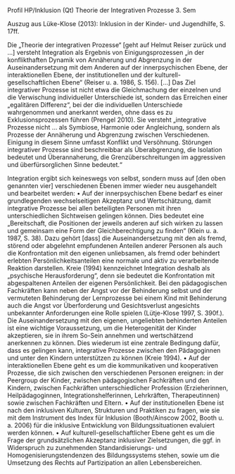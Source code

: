 Profil HP/Inklusion (Qt) Theorie der Integrativen Prozesse 3. Sem

Auszug aus Lüke-Klose (2013): Inklusion in der Kinder- und Jugendhilfe, S. 17ff.

Die „Theorie der integrativen Prozesse“ [geht auf Helmut Reiser zurück und …] versteht Integration als Ergebnis von Einigungsprozessen „in der konflikthaften Dynamik von Annäherung und Abgrenzung in der Auseinandersetzung mit dem Anderen auf der innerpsychischen Ebene, der interaktionellen Ebene, der institutionellen und der kulturell-gesellschaftlichen Ebene“ (Reiser u. a. 1986, S. 156).
[…]
Das Ziel integrativer Prozesse ist nicht etwa die Gleichmachung der einzelnen und die Verwischung individueller Unterschiede ist, sondern das Erreichen einer „egalitären Differenz“, bei der die individuellen Unterschiede wahrgenommen und anerkannt werden, ohne dass es zu Exklusionsprozessen führen (Prengel 2010). Sie versteht „integrative Prozesse nicht … als Symbiose, Harmonie oder Angleichung, sondern als Prozesse der Annäherung und Abgrenzung zwischen Verschiedenen. Einigung in diesem Sinne umfasst Konflikt und Versöhnung. Störungen integrativer Prozesse sind beschreibbar als Überabgrenzung, die Isolation bedeutet und Überannaherung, die Grenzüberschreitungen im aggressiven und überfürsorglichen Sinne bedeutet.“

Integration ergibt sich keineswegs von selbst, sondern muss auf [den oben genannten vier] verschiedenen Ebenen immer wieder neu ausgehandelt und bearbeitet werden:
	•	Auf der innerpsychischen Ebene bedarf es einer grundlegenden wechselseitigen Akzeptanz und Wertschätzung, damit integrative Prozesse bei allen beteiligten Personen mit ihren unterschiedlichen Sichtweisen gelingen können. Dies bedeutet eine „Bereitschaft, die Positionen der jeweils anderen auf sich wirken zu lassen und gemeinsam eine Form der Gleichberechtigung zu finden“ (Klein u. a. 1987, S. 38). Dazu gehört [dass] die Auseinandersetzung mit den als fremd, störend oder abgelehnt empfundenen Anteilen anderer Personen als auch die Konfrontation mit den eigenen unliebsamen, als fremd oder behindert erlebten Persönlichkeitsanteilen eine normale und aktiv zu verarbeitende Reaktion darstellen. Kreie (1994) kennzeichnet Integration deshalb als „psychische Herausforderung“, denn sie bedeutet die Konfrontation mit abgespaltenen Anteilen der eigenen Persönlichkeit. Bei den pädagogischen Fachkräften kann neben der Angst vor der Behinderung selbst und der vermuteten Behinderung der Lernprozesse bei einem Kind mit Behinderung auch die Angst vor Überforderung und Gesichtsverlust angesichts unbekannter Anforderungen eine Rolle spielen (Lütje-Klose 1997, S. 390f.). Die Auseinandersetzung mit den eigenen, ungeliebten behinderten Anteilen ist eine wichtige Voraussetzung, um die Heterogenität der Kinder akzeptieren, sie in ihrem So-Sein annehmen und wertschätzend anerkennen zu können. Dies wiederum ist eine zentrale Bedingung dafür, dass es gelingen kann, integrative Prozesse zwischen den Pädagoginnen und unter den Kindern unterstützen zu können (Kreie 1994).
	•	Auf der interaktionellen Ebene geht es um die kommunikativen und kooperativen Prozesse, die sich zwischen den verschiedenen Personen ereignen: in der Peergroup der Kinder, zwischen pädagogischen Fachkräften und den Kindern, zwischen Fachkräften unterschiedlicher Profession (Erzieherinnen, Heilpädagoginnen, Integrationshelferinnen, Lehrkräften, Therapeutinnen) sowie zwischen Fachkräften und Eltern.
	•	Auf der institutionellen Ebene ist nach den inklusiven Kulturen, Strukturen und Praktiken zu fragen, wie sie mit dem Instrument des Index für Inklusion (Booth/Ainscow 2002, Booth u. a. 2006) für die inklusive Entwicklung von Bildungssituationen evaluiert werden können.
	•	Auf kulturell-gesellschaftlicher Ebene geht es um die Frage der grundsätzlichen Akzeptanz inklusiver Zielsetzungen, die ggf. in Widerspruch zu zunehmenden Standardisierungs- und Homogenisierungstendenzen des Bildungssystems stehen, sowie um die Umsetzung des Rechts auf Partizipation an allen Lebensbereichen.
